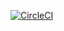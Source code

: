 [![CircleCI](https://app.circleci.com/github/rkiryushkin/lesson3.svg?style=svg)](https://app.circleci.com/github/rkiryushkin/lesson3)
